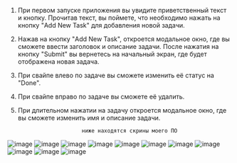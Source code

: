 
1) При первом запуске приложения вы увидите приветственный текст и кнопку. Прочитав текст, вы поймете, что необходимо нажать на кнопку "Add New Task" для добавления новой задачи.

2) Нажав на кнопку "Add New Task", откроется модальное окно, где вы сможете ввести заголовок и описание задачи. После нажатия на кнопку "Submit" вы вернетесь на начальный экран, где будет отображена новая задача.

3) При свайпе влево по задаче вы сможете изменить её статус на "Done".

4) При свайпе вправо по задаче вы сможете её удалить.

5) При длительном нажатии на задачу откроется модальное окно, где вы сможете изменить имя и описание задачи.

                           ниже находятся скрины моего ПО

![image](https://github.com/user-attachments/assets/35e21d4a-f6f8-4317-968a-aa08bb844178)
![image](https://github.com/user-attachments/assets/54b2c8ef-a107-49e4-931a-51a1e2fcd296)
![image](https://github.com/user-attachments/assets/2e13771d-cc2b-4236-892a-7c872e063983)
![image](https://github.com/user-attachments/assets/5c3009e8-5342-4bbb-b128-bf18fa678573)
![image](https://github.com/user-attachments/assets/6584e683-a676-47c3-b26c-43196df23818)
![image](https://github.com/user-attachments/assets/7570e99f-6523-429c-a2af-5d789bebaf6f)
![image](https://github.com/user-attachments/assets/127a2165-7bae-4fca-b8ce-4ea08b757494)
![image](https://github.com/user-attachments/assets/b15d1e22-9124-471b-8813-ff32fc393a44)
![image](https://github.com/user-attachments/assets/533bda34-ce1d-4e4a-b443-a9f9477c1472)
![image](https://github.com/user-attachments/assets/10e85465-bfb3-4fd9-bc15-7a18d729fed4)
![image](https://github.com/user-attachments/assets/f52afaa4-eac2-481a-b3a0-1b7a3370760c)
